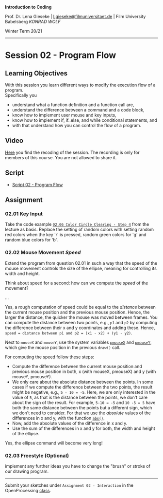 **Introduction to Coding** 

Prof. Dr. Lena Gieseke | l.gieseke@filmuniversitaet.de | Film University Babelsberg *KONRAD WOLF*

Winter Term 20/21

---

# Session 02 - Program Flow

## Learning Objectives


With this session you learn different ways to modify the execution flow of a program.  
Specifically you

* understand what a function definition and a function call are,
* understand the difference between a command and a code block,
* know how to implement user mouse and key inputs,
* know how to implement if, if..else, and while conditional statements, and
* with that understand how you can control the flow of a program.


## Video

[Here](https://drive.google.com/file/d/1yeQtby58-rU_1AK3gewkxiOb-VNToMHj/view?usp=sharing) you find the recoding of the session. The recording is only for members of this course. You are not allowed to share it.

## Script

* [Script 02 - Program Flow](../../02_scripts/itc_ws2021_04_flow_script.md)


## Assignment

### 02.01 Key Input 

Take the code example [`02.06 Color Circle Clearing - Step 4`](https://www.openprocessing.org/sketch/1018332) from the lecture as basis. Replace the setting of random colors with setting random red colors when the key 'r' is pressed, random green colors for 'g' and random blue colors for 'b'.

### 02.02 Mouse Movement *Speed*

Extend the program from question 02.01 in such a way that the speed of the mouse movement controls the size of the ellipse, meaning for controlling its width and height. 

Think about speed for a second: how can we compute the *speed* of the movement?  

...
 
Yes, a rough computation of speed could be equal to the *distance* between the current mouse position and the previous mouse position. Hence, the larger the distance, the quicker the mouse was moved between frames. You can compute the distance between two points, e.g., `p1` and `p2` by computing the difference between their x and y coordinates and adding these. Hence, `speed = distance between p1 and p2 = (x1 - x2) + (y1 - y2)`. 

Next to `mouseX` and `mouseY`, use the system variables [`pmouseX`](https://p5js.org/reference/#/p5/pmouseX) and [`pmouseY`](https://p5js.org/reference/#/p5/pmouseY), which give the mouse position in the previous `draw()` call.

For computing the speed follow these steps:

* Compute the difference between the current mouse position and previous mouse position in both, x (with mouseX, pmouseX) and y (with mouseY, pmouseY).
* We only care about the absolute distance between the points. In some cases if we compute the difference between the two points, the result might be negative, e.g., `5 - 10 = -5`. Here, we are only interested in the value of `5`, as that is the distance between the points, we don't care about the sign of the result. For example, `5-10 = -5` and `10 -5 = 5` have both the same distance between the points but a different sign, which we don't need to consider. For that we use the *absolute* values of the differences in x and y, with the function [`abs()`](https://p5js.org/reference/#/p5/abs). 
* Now, add the absolute values of the difference in x and y.
* Use the sum of the differences in x and y for both, the width and height of the ellipse.

Yes, the ellipse command will become very long!

### 02.03 Freestyle (Optional)

implement any further ideas you have to change the "brush" or stroke of our drawing program.

---

Submit your sketches under `Assignment 02 - Interaction` in the OpenProcessing [class](https://www.openprocessing.org/class/64768).
